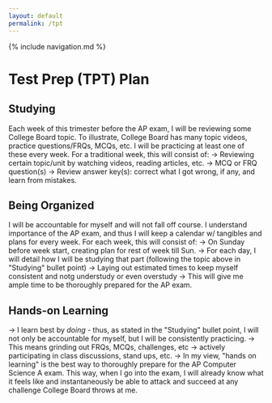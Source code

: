 ```yaml
---
layout: default
permalink: /tpt
---
```

{% include navigation.md %}
# Test Prep (TPT) Plan

## Studying
Each week of this trimester before the AP exam, I will be reviewing some College Board topic.
To illustrate, College Board has many topic videos, practice questions/FRQs, MCQs, etc. I will be practicing at least one of these every week.
For a traditional week, this will consist of:
 → Reviewing certain topic/unit by watching videos, reading articles, etc.
 → MCQ or FRQ question(s)
 → Review answer key(s): correct what I got wrong, if any, and learn from mistakes.
## Being Organized
I will be accountable for myself and will not fall off course. I understand importance of the AP exam, and thus I will keep a calendar w/ tangibles and plans for every week. For each week, this will consist of:
→ On Sunday before week start, creating plan for rest of week till Sun.
→ For each day, I will detail how I will be studying that part (following the topic above in "Studying" bullet point)
→ Laying out estimated times to keep myself consistent and notg understudy or even overstudy
→ This will give me ample time to be thoroughly prepared for the AP exam.
## Hands-on Learning
→ I learn best by *doing* - thus, as stated in the "Studying" bullet point, I will not only be accountable for myself, but I will be consistently practicing.
 → This means grinding out FRQs, MCQs, challenges, etc → actively participating in class discussions, stand ups, etc.
→ In my view, "hands on learning" is the best way to thoroughly prepare for the AP Computer Science A exam. This way, when I go into the exam, I will already know what it feels like and instantaneously be able to attack and succeed at any challenge College Board throws at me.